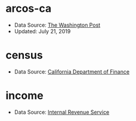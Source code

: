 # arcos-ca

* Data Source: [The Washington Post](https://www.washingtonpost.com/graphics/2019/investigations/dea-pain-pill-database/#download-resources)
* Updated: July 21, 2019

# census

* Data Source: [California Department of Finance](http://www.dof.ca.gov/Reports/Demographic_Reports/Census_2010/)

# income

* Data Source: [Internal Revenue Service](https://www.irs.gov/statistics/soi-tax-stats-individual-income-tax-statistics-zip-code-data-soi)
